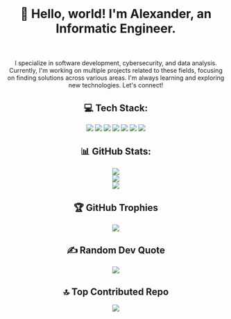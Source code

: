 <br clear="both">

<h1 align="center">👋 Hello, world! I'm Alexander, an Informatic Engineer.</h1>

###

<br clear="both">

<p align="center">
I specialize in software development, cybersecurity, and data analysis.  
Currently, I'm working on multiple projects related to these fields,  
focusing on finding solutions across various areas.  
I'm always learning and exploring new technologies. Let's connect!
</p>

<h2 align="center">💻 Tech Stack:</h2>

<p align="center">
  <img src="https://img.shields.io/badge/css3-%231572B6.svg?style=for-the-badge&logo=css3&logoColor=white"/>
  <img src="https://img.shields.io/badge/html5-%23E34F26.svg?style=for-the-badge&logo=html5&logoColor=white"/>
  <img src="https://img.shields.io/badge/javascript-%23323330.svg?style=for-the-badge&logo=javascript&logoColor=%23F7DF1E"/>
  <img src="https://img.shields.io/badge/python-3670A0?style=for-the-badge&logo=python&logoColor=ffdd54"/>
  <img src="https://img.shields.io/badge/mysql-4479A1.svg?style=for-the-badge&logo=mysql&logoColor=white"/>
  <img src="https://img.shields.io/badge/mongodb-%234ea94b.svg?style=for-the-badge&logo=mongodb&logoColor=white"/>
  <img src="https://img.shields.io/badge/Docker-%230db7ed.svg?style=for-the-badge&logo=docker&logoColor=white"/>
</p>

<h2 align="center">📊 GitHub Stats:</h2>

<p align="center">
  <img src="https://github-readme-stats.vercel.app/api?username=AlexandeeerDev&theme=github_dark_dimmed&hide_border=true&include_all_commits=false&count_private=false"/>
  <br/>
  <img src="https://github-readme-streak-stats.herokuapp.com/?user=AlexandeeerDev&theme=github_dark_dimmed&hide_border=true"/>
  <br/>
  <img src="https://github-readme-stats.vercel.app/api/top-langs/?username=AlexandeeerDev&theme=github_dark_dimmed&hide_border=true&include_all_commits=false&count_private=false&layout=compact"/>
</p>

<h2 align="center">🏆 GitHub Trophies</h2>

<p align="center">
  <img src="https://github-profile-trophy.vercel.app/?username=AlexandeeerDev&theme=nord&no-frame=true&no-bg=false&margin-w=4"/>
</p>

<h2 align="center">✍️ Random Dev Quote</h2>

<p align="center">
  <img src="https://quotes-github-readme.vercel.app/api?type=horizontal&theme=dark"/>
</p>

<h2 align="center">🔝 Top Contributed Repo</h2>

<p align="center">
  <img src="https://github-contributor-stats.vercel.app/api?username=AlexandeeerDev&limit=5&theme=nord&combine_all_yearly_contributions=true"/>
</p>

